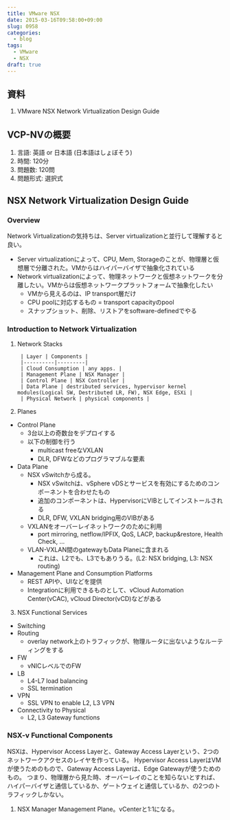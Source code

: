 ```yaml
---
title: VMware NSX
date: 2015-03-16T09:58:00+09:00
slug: 0958
categories:
  - blog
tags:
  - VMware
  - NSX
draft: true
---
```



## 資料
1. VMware NSX Network Virtualization Design Guide

## VCP-NVの概要
1. 言語: 英語 or 日本語 (日本語はしょぼそう)
2. 時間: 120分
3. 問題数: 120問
4. 問題形式: 選択式

## NSX Network Virtualization Design Guide
### Overview
Network Virtualizationの気持ちは、Server virtualizationと並行して理解すると良い。
- Server virtualizationによって、CPU, Mem, Storageのことが、物理層と仮想層で分離された。VMからはハイパーバイザで抽象化されている
- Network virtualizationによって、物理ネットワークと仮想ネットワークを分離したい。VMからは仮想ネットワークプラットフォームで抽象化したい
  + VMから見えるのは、IP transport層だけ
  + CPU poolに対応するもの = transport capacityのpool
  + スナップショット、削除、リストアをsoftware-definedでやる

### Introduction to Network Virtualization

1. Network Stacks

        | Layer | Components |
        |----------|---------|
        | Cloud Consumption | any apps. |
        | Management Plane | NSX Manager |
        | Control Plane | NSX Controller |
        | Data Plane | destributed services, hypervisor kernel modules(Logical SW, Destributed LR, FW), NSX Edge, ESXi |
        | Physical Network | physical components |

2. Planes
  - Control Plane
    + 3台以上の奇数台をデプロイする
    + 以下の制御を行う
      - multicast freeなVXLAN
      - DLR, DFWなどのプログラマブルな要素
  - Data Plane
    + NSX vSwitchから成る。
      - NSX vSwitchは、vSphere vDSとサービスを有効にするためのコンポーネントを合わせたもの
      - 追加のコンポーネントは、HypervisorにVIBとしてインストールされる
      - DLR, DFW, VXLAN bridging用のVIBがある
    + VXLANをオーバーレイネットワークのために利用
      - port mirroring, netflow/IPFIX, QoS, LACP, backup&restore, Health Check, ...
    + VLAN-VXLAN間のgatewayもData Planeに含まれる
      - これは、L2でも、L3でもありうる。(L2: NSX bridging, L3: NSX routing)
  - Management Plane and Consumption Platforms
    + REST APIや、UIなどを提供
    + Integrationに利用できるものとして、vCloud Automation Center(vCAC), vCloud Director(vCD)などがある

3. NSX Functional Services
  - Switching
  - Routing
    + overlay network上のトラフィックが、物理ルータに出ないようなルーティングをする
  - FW
    + vNICレベルでのFW
  - LB
    + L4-L7 load balancing
    + SSL termination
  - VPN
    + SSL VPN to enable L2, L3 VPN
  - Connectivity to Physical
    + L2, L3 Gateway functions

### NSX-v Functional Components
NSXは、Hypervisor Access Layerと、Gateway Access Layerという、2つのネットワークアクセスのレイヤを作っている。
Hypervisor Access LayerはVMが使うためのもので、Gateway Access Layerは、Edge Gatewayが使うためのもの。
つまり、物理層から見た時、オーバーレイのことを知らないとすれば、ハイパーバイザと通信しているか、ゲートウェイと通信しているか、の2つのトラフィックしかない。

1. NSX Manager
  Management Plane。vCenterと1:1になる。



